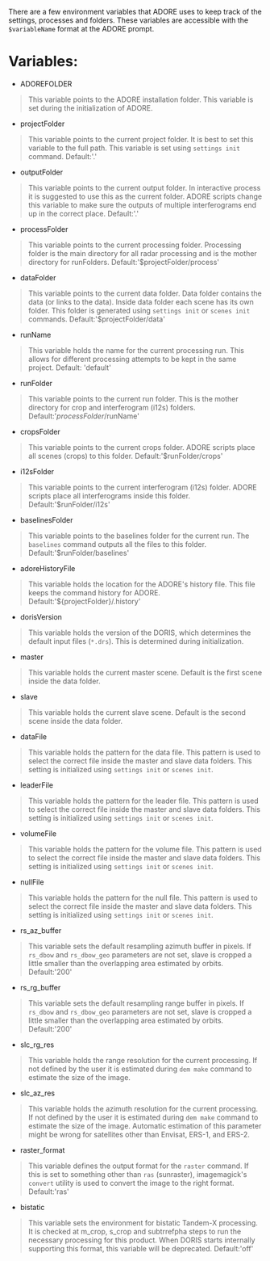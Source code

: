 There are a few environment variables that ADORE uses to keep track of the settings, processes and folders. These variables are accessible with the `$variableName` format at the ADORE prompt.

# Variables: #

  * ADOREFOLDER
> This variable points to the ADORE installation folder. This variable is set during the initialization of ADORE.
  * projectFolder
> This variable points to the current project folder. It is best to set this variable to the full path. This variable is set using `settings init` command. Default:'.'
  * outputFolder
> This variable points to the current output folder. In interactive process it is suggested to use this as the current folder. ADORE scripts change this variable to make sure the outputs of multiple interferograms end up in the correct place. Default:'.'
  * processFolder
> This variable points to the current processing folder. Processing folder is the main directory for all radar processing and is the mother directory for runFolders. Default:'$projectFolder/process'
  * dataFolder
> This variable points to the current data folder. Data folder contains the data (or links to the data). Inside data folder each scene has its own folder. This folder is generated using `settings init` or `scenes init` commands. Default:'$projectFolder/data'
  * runName
> This variable holds the name for the current processing run. This allows for different processing attempts to be kept in the same project. Default: 'default'
  * runFolder
> This variable points to the current run folder. This is the mother directory for crop and interferogram (i12s) folders. Default:'$processFolder/$runName'
  * cropsFolder
> This variable points to the current crops folder. ADORE scripts place all scenes (crops) to this folder. Default:'$runFolder/crops'
  * i12sFolder
> This variable points to the current interferogram (i12s) folder. ADORE scripts place all interferograms inside this folder. Default:'$runFolder/i12s'
  * baselinesFolder
> This variable points to the baselines folder for the current run. The `baselines` command outputs all the files to this folder. Default:'$runFolder/baselines'
  * adoreHistoryFile
> This variable holds the location for the ADORE's history file. This file keeps the command history for ADORE. Default:'${projectFolder}/.history'
  * dorisVersion
> This variable holds the version of the DORIS, which determines the default input files (`*.drs`). This is determined during initialization.
  * master
> This variable holds the current master scene. Default is the first scene inside the data folder.
  * slave
> This variable holds the current slave scene. Default is the second scene inside the data folder.
  * dataFile
> This variable holds the pattern for the data file. This pattern is used to select the correct file inside the master and slave data folders. This setting is initialized using `settings init` or `scenes init`.
  * leaderFile
> This variable holds the pattern for the leader file. This pattern is used to select the correct file inside the master and slave data folders. This setting is initialized using `settings init` or `scenes init`.
  * volumeFile
> This variable holds the pattern for the volume file. This pattern is used to select the correct file inside the master and slave data folders. This setting is initialized using `settings init` or `scenes init`.
  * nullFile
> This variable holds the pattern for the null file. This pattern is used to select the correct file inside the master and slave data folders. This setting is initialized using `settings init` or `scenes init`.
  * rs\_az\_buffer
> This variable sets the default resampling azimuth buffer in pixels. If `rs_dbow` and `rs_dbow_geo` parameters are not set, slave is cropped a little smaller than the overlapping area estimated by orbits. Default:'200'
  * rs\_rg\_buffer
> This variable sets the default resampling range buffer in pixels. If `rs_dbow` and `rs_dbow_geo` parameters are not set, slave is cropped a little smaller than the overlapping area estimated by orbits. Default:'200'
  * slc\_rg\_res
> This variable holds the range resolution for the current processing. If not defined by the user it is estimated during `dem make` command to estimate the size of the image.
  * slc\_az\_res
> This variable holds the azimuth resolution for the current processing. If not defined by the user it is estimated during `dem make` command to estimate the size of the image. Automatic estimation of this parameter might be wrong for satellites other than Envisat, ERS-1, and ERS-2.
  * raster\_format
> This variable defines the output format for the `raster` command. If this is set to something other than `ras` (sunraster), imagemagick's `convert` utility is used to convert the image to the right format. Default:'ras'
  * bistatic
> This variable sets the environment for bistatic Tandem-X processing. It is checked at m\_crop, s\_crop and subtrrefpha steps to run the necessary processing for this product. When DORIS starts internally supporting this format, this variable will be deprecated. Default:'off'
